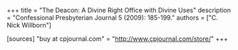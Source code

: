 +++
title = "The Deacon: A Divine Right Office with Divine Uses"
description = "Confessional Presbyterian Journal 5 (2009): 185-199."
authors = ["C. Nick Willborn"]

[sources]
"buy at cpjournal.com" = "http://www.cpjournal.com/store/"
+++
